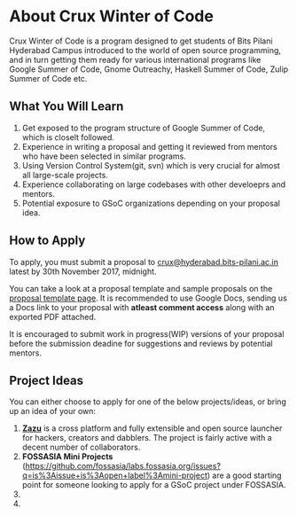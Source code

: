 # About Crux Winter of Code

Crux Winter of Code is a program designed to get students of Bits Pilani Hyderabad Campus introduced to the world of open source programming, and in turn getting them ready for various international programs like Google Summer of Code, Gnome Outreachy, Haskell Summer of Code, Zulip Summer of Code etc.

## What You Will Learn

1. Get exposed to the program structure of Google Summer of Code, which is closelt followed.
2. Experience in writing a proposal and getting it reviewed from mentors who have been selected in similar programs.
3. Using Version Control System(git, svn) which is very crucial for almost all large-scale projects.
4. Experience collaborating on large codebases with other develoeprs and mentors.
5. Potential exposure to GSoC organizations depending on your proposal idea.

## How to Apply

To apply, you must submit a proposal to [crux@hyderabad.bits-pilani.ac.in](mailto:crux@hyderabad.bits-pilani.ac.in) latest by 30th November 2017, midnight.

You can take a look at a proposal template and sample proposals on the [proposal template page](proposal-template). It is recommended to use Google Docs, sending us a Docs link to your proposal with **atleast comment access** along with an exported PDF attached.

It is encouraged to submit work in progress(WIP) versions of your proposal before the submission deadine for suggestions and reviews by potential mentors.

## Project Ideas

You can either choose to apply for one of the below projects/ideas, or bring up an idea of your own:

1. **[Zazu](https://github.com/tinytacoteam/zazu)** is a cross platform and fully extensible and open source launcher for hackers, creators and dabblers. The project is fairly active with a decent number of collaborators.
2. **FOSSASIA Mini Projects** (https://github.com/fossasia/labs.fossasia.org/issues?q=is%3Aissue+is%3Aopen+label%3Amini-project) are a good starting point for someone looking to apply for a GSoC project under FOSSASIA.
3. 
3.  